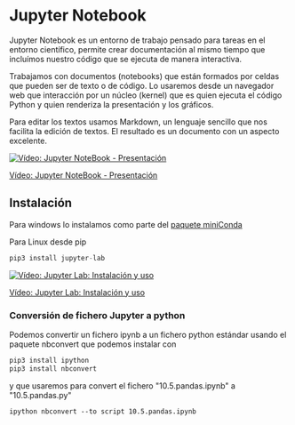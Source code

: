 # Jupyter Notebook

Jupyter Notebook es un entorno de trabajo pensado para tareas en el entorno científico, permite crear documentación al mismo tiempo que incluímos nuestro código que se ejecuta de manera interactiva.

Trabajamos con documentos (notebooks) que están formados por celdas que pueden ser de texto o de código. Lo usaremos desde un navegador web que interacción por un núcleo (kernel) que es quien ejecuta el código Python y quien renderiza la presentación y los gráficos.

Para editar los textos usamos Markdown,  un lenguaje sencillo que nos facilita la edición de textos. El resultado es un documento con un aspecto excelente.

[![Vídeo: Jupyter NoteBook - Presentación](https://img.youtube.com/vi/i9YTHQoVMbI/0.jpg)](https://drive.google.com/file/d/1aPMWWwv4NVQ9woU_TG9xMqlCgt9LuEES/view?usp=sharing)


[Vídeo: Jupyter NoteBook - Presentación](https://drive.google.com/file/d/1aPMWWwv4NVQ9woU_TG9xMqlCgt9LuEES/view?usp=sharing)


## Instalación

Para windows lo instalamos como parte del [paquete miniConda](https://docs.conda.io/en/latest/miniconda.html)

Para Linux desde pip

```python
pip3 install jupyter-lab
```

[![Vídeo: Jupyter Lab: Instalación y uso](https://img.youtube.com/vi/sATI5vQvBSQ/0.jpg)](https://drive.google.com/file/d/1bjQ4LxMK-KCER1RteqaN0KV6ED4YeGnU/view?usp=sharing)


[Vídeo: Jupyter Lab: Instalación y uso](https://drive.google.com/file/d/1bjQ4LxMK-KCER1RteqaN0KV6ED4YeGnU/view?usp=sharing)

### Conversión de fichero Jupyter a python

Podemos convertir un fichero ipynb a un fichero python estándar usando el paquete nbconvert que podemos instalar con

```python
pip3 install ipython 
pip3 install nbconvert
```

y que usaremos para convert el fichero "10.5.pandas.ipynb" a "10.5.pandas.py"

```shell
ipython nbconvert --to script 10.5.pandas.ipynb
```